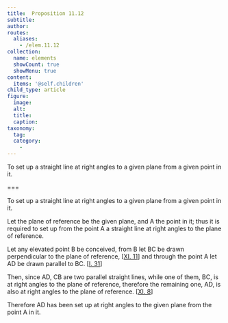 ```yaml
---
title:  Proposition 11.12
subtitle: 
author:
routes:
  aliases:
    - /elem.11.12
collection:
  name: elements
  showCount: true
  showMenu: true
content:
  items: '@self.children'
child_type: article
figure:
  image:
  alt:
  title:
  caption:
taxonomy:
  tag:
  category:
    - 
---
```


<p>
       <hi rend="ital">To set up a straight line at right angles to a given plane from a given point in it.</hi>
      </p>

===

<p>
       <span class="ital">To set up a straight line at right angles to a given plane from a given point in it.</span>
      </p>

<p>Let the plane of reference be the given plane, and <span class="ital">A</span> the point in it; thus it is required to set up from the point <span class="ital">A</span> a straight line at right angles to the plane of reference. 
      </p>

<p>Let any elevated point <span class="ital">B</span> be conceived, from <span class="ital">B</span> let <span class="ital">BC</span> be drawn perpendicular to the plane of reference, [<a href="/elem.11.11">XI. 11</a>] and through the point <span class="ital">A</span> let <span class="ital">AD</span> be drawn parallel to <span class="ital">BC</span>. [<a href="/elem.1.31">I. 31</a>] </p>

<p>Then, since <span class="ital">AD</span>, <span class="ital">CB</span> are two parallel straight lines, while one of them, <span class="ital">BC</span>, is at right angles to the plane of reference, therefore the remaining one, <span class="ital">AD</span>, is also at right angles to the plane of reference. [<a href="/elem.11.8">XI. 8</a>] </p>

<p>Therefore <span class="ital">AD</span> has been set up at right angles to the given plane from the point <span class="ital">A</span> in it.</p>
